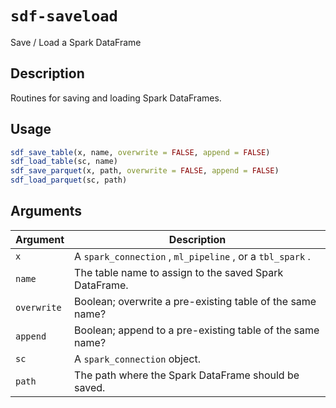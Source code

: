 # `sdf-saveload`

Save / Load a Spark DataFrame


## Description

Routines for saving and loading Spark DataFrames.


## Usage

```r
sdf_save_table(x, name, overwrite = FALSE, append = FALSE)
sdf_load_table(sc, name)
sdf_save_parquet(x, path, overwrite = FALSE, append = FALSE)
sdf_load_parquet(sc, path)
```


## Arguments

Argument      |Description
------------- |----------------
`x`     |     A `spark_connection` , `ml_pipeline` , or a `tbl_spark` .
`name`     |     The table name to assign to the saved Spark DataFrame.
`overwrite`     |     Boolean; overwrite a pre-existing table of the same name?
`append`     |     Boolean; append to a pre-existing table of the same name?
`sc`     |     A `spark_connection` object.
`path`     |     The path where the Spark DataFrame should be saved.


